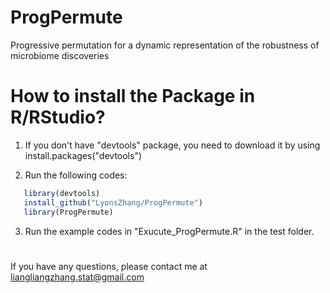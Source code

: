 # ProgPermute
Progressive permutation for a dynamic representation of the robustness of microbiome discoveries

# How to install the Package in R/RStudio?

1. If you don't have "devtools" package, you need to download it by using install.packages("devtools")

2. Run the following codes:
```R
   library(devtools)
   install_github("LyonsZhang/ProgPermute")
   library(ProgPermute)
```
3. Run the example codes in "Exucute_ProgPermute.R" in the test folder.

#
If you have any questions, please contact me at liangliangzhang.stat@gmail.com
